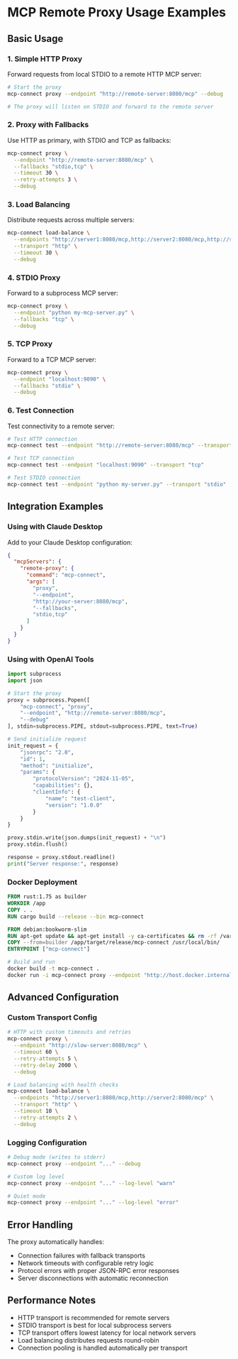 # MCP Remote Proxy Usage Examples

## Basic Usage

### 1. Simple HTTP Proxy

Forward requests from local STDIO to a remote HTTP MCP server:

```bash
# Start the proxy
mcp-connect proxy --endpoint "http://remote-server:8080/mcp" --debug

# The proxy will listen on STDIO and forward to the remote server
```

### 2. Proxy with Fallbacks

Use HTTP as primary, with STDIO and TCP as fallbacks:

```bash
mcp-connect proxy \
  --endpoint "http://remote-server:8080/mcp" \
  --fallbacks "stdio,tcp" \
  --timeout 30 \
  --retry-attempts 3 \
  --debug
```

### 3. Load Balancing

Distribute requests across multiple servers:

```bash
mcp-connect load-balance \
  --endpoints "http://server1:8080/mcp,http://server2:8080/mcp,http://server3:8080/mcp" \
  --transport "http" \
  --timeout 30 \
  --debug
```

### 4. STDIO Proxy

Forward to a subprocess MCP server:

```bash
mcp-connect proxy \
  --endpoint "python my-mcp-server.py" \
  --fallbacks "tcp" \
  --debug
```

### 5. TCP Proxy

Forward to a TCP MCP server:

```bash
mcp-connect proxy \
  --endpoint "localhost:9090" \
  --fallbacks "stdio" \
  --debug
```

### 6. Test Connection

Test connectivity to a remote server:

```bash
# Test HTTP connection
mcp-connect test --endpoint "http://remote-server:8080/mcp" --transport "http"

# Test TCP connection
mcp-connect test --endpoint "localhost:9090" --transport "tcp"

# Test STDIO connection
mcp-connect test --endpoint "python my-server.py" --transport "stdio"
```

## Integration Examples

### Using with Claude Desktop

Add to your Claude Desktop configuration:

```json
{
  "mcpServers": {
    "remote-proxy": {
      "command": "mcp-connect",
      "args": [
        "proxy",
        "--endpoint",
        "http://your-server:8080/mcp",
        "--fallbacks",
        "stdio,tcp"
      ]
    }
  }
}
```

### Using with OpenAI Tools

```python
import subprocess
import json

# Start the proxy
proxy = subprocess.Popen([
    "mcp-connect", "proxy",
    "--endpoint", "http://remote-server:8080/mcp",
    "--debug"
], stdin=subprocess.PIPE, stdout=subprocess.PIPE, text=True)

# Send initialize request
init_request = {
    "jsonrpc": "2.0",
    "id": 1,
    "method": "initialize",
    "params": {
        "protocolVersion": "2024-11-05",
        "capabilities": {},
        "clientInfo": {
            "name": "test-client",
            "version": "1.0.0"
        }
    }
}

proxy.stdin.write(json.dumps(init_request) + "\n")
proxy.stdin.flush()

response = proxy.stdout.readline()
print("Server response:", response)
```

### Docker Deployment

```dockerfile
FROM rust:1.75 as builder
WORKDIR /app
COPY . .
RUN cargo build --release --bin mcp-connect

FROM debian:bookworm-slim
RUN apt-get update && apt-get install -y ca-certificates && rm -rf /var/lib/apt/lists/*
COPY --from=builder /app/target/release/mcp-connect /usr/local/bin/
ENTRYPOINT ["mcp-connect"]
```

```bash
# Build and run
docker build -t mcp-connect .
docker run -i mcp-connect proxy --endpoint "http://host.docker.internal:8080/mcp"
```

## Advanced Configuration

### Custom Transport Config

```bash
# HTTP with custom timeouts and retries
mcp-connect proxy \
  --endpoint "http://slow-server:8080/mcp" \
  --timeout 60 \
  --retry-attempts 5 \
  --retry-delay 2000 \
  --debug

# Load balancing with health checks
mcp-connect load-balance \
  --endpoints "http://server1:8080/mcp,http://server2:8080/mcp" \
  --transport "http" \
  --timeout 10 \
  --retry-attempts 2 \
  --debug
```

### Logging Configuration

```bash
# Debug mode (writes to stderr)
mcp-connect proxy --endpoint "..." --debug

# Custom log level
mcp-connect proxy --endpoint "..." --log-level "warn"

# Quiet mode
mcp-connect proxy --endpoint "..." --log-level "error"
```

## Error Handling

The proxy automatically handles:

- Connection failures with fallback transports
- Network timeouts with configurable retry logic
- Protocol errors with proper JSON-RPC error responses
- Server disconnections with automatic reconnection

## Performance Notes

- HTTP transport is recommended for remote servers
- STDIO transport is best for local subprocess servers
- TCP transport offers lowest latency for local network servers
- Load balancing distributes requests round-robin
- Connection pooling is handled automatically per transport
